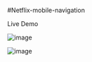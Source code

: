 #Netflix-mobile-navigation

Live Demo

![image](https://user-images.githubusercontent.com/81670997/174464056-ad05c5a4-26dd-4c4f-ad4a-dcabc7993717.png)

![image](https://user-images.githubusercontent.com/81670997/174464072-1fafc56d-5cc4-4424-be59-95926427286f.png)

